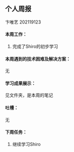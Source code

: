 ## 个人周报

卞唯艺 202119123

#### 本周工作：

1. 完成了Shiro的初步学习

#### 本周遇到的技术困难及解决方案：

无

#### 学习成果展示：

见文件夹，是本周的笔记

#### 吐槽：

无

#### 下周任务：

1. 继续学习Shiro